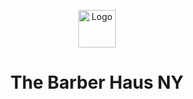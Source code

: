 <p align="center">
  <a href="https://www.thebarberhausny.com">
    <img alt="Logo" src="https://instagram.fewr1-1.fna.fbcdn.net/v/t51.2885-19/s150x150/26866935_1780089948676710_1085547890232786944_n.jpg?_nc_ht=instagram.fewr1-1.fna.fbcdn.net&_nc_ohc=Sd1Htvu6-cEAX-7ndDl&oh=cedc53cb530b5e1fa0176a016e06bff5&oe=5EA3D9E1" width="60" />
  </a>
</p>
<h1 align="center">
  The Barber Haus NY
</h1>


